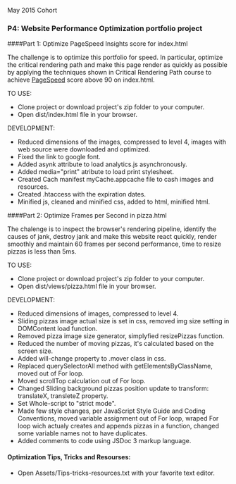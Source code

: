 May 2015 Cohort
### P4: Website Performance Optimization portfolio project

####Part 1: Optimize PageSpeed Insights score for index.html

The challenge is to optimize this portfolio for speed. In particular, optimize the critical rendering path and make this page render as quickly as possible by applying the techniques shown in Critical Rendering Path course to achieve [PageSpeed](https://developers.google.com/speed/pagespeed/insights/) score above 90 on index.html.

TO USE:
* Clone project or download project's zip folder to your computer.
* Open dist/index.html file in your browser.

DEVELOPMENT:
* Reduced dimensions of the images, compressed to level 4, images with web source were downloaded and optimized.
* Fixed the link to google font.
* Added asynk attribute to load analytics.js asynchronously.
* Added media="print" atribute to load print stylesheet.
* Created Cach manifest myCache.appcache file to cash images and resources.
* Created .htaccess  with the expiration dates.
* Minified js, cleaned and minified css, added to html, minified html.


####Part 2: Optimize Frames per Second in pizza.html

The chalenge is to inspect the browser's rendering pipeline, identify the causes of jank, destroy jank and make this website react quickly, render smoothly and maintain 60 frames per second performance, time to resize pizzas is less than 5ms.

TO USE:
* Clone project or download project's zip folder to your computer.
* Open dist/views/pizza.html file in your browser.

DEVELOPMENT:
* Reduced dimensions of images, compressed to level 4.
* Sliding pizzas image actual size is set in css, removed img size setting in DOMContent load function.
* Removed pizza image size generator, simplyfied resizePizzas function.
* Reduced the number of moving pizzas, it's calculated based on the screen size.
* Added will-change property to .mover class in css.
* Replaced querySelectorAll method with getElementsByClassName, moved out of For loop.
* Moved scrollTop calculation out of For loop.
* Changed Sliding background pizzas position update to transform: translateX, transleteZ property.
* Set Whole-script to "strict mode".
* Made few style changes, per JavaScript Style Guide and Coding Conventions, moved variable assignment out of For loop, wraped For loop wich actualy creates and appends pizzas in a function, changed some variable names not to have duplicates.
* Added comments to code using JSDoc 3 markup language.

#### Optimization Tips, Tricks and Resourses:
* Open Assets/Tips-tricks-resources.txt with your favorite text editor.

